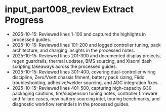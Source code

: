 # input_part008_review Extract Progress

- 2025-10-15: Reviewed lines 1-100 and captured the highlights in processed guides.
- 2025-10-15: Reviewed lines 101-200 and logged controller tuning, pack architecture, and charging insights in the processed notes.
- 2025-10-15: Reviewed lines 201-300 and documented display projects, regen guardrails, thermal updates, BMS sourcing, and Xiaomi dash scripting takeaways across the processed guides.
- 2025-10-15: Reviewed lines 301-400, covering dual-controller wiring discipline, Zero/Vsett chassis fitment, battery pack sizing, Fiido troubleshooting, adhesive/welder sourcing, and ADC integration fixes.
- 2025-10-15: Reviewed lines 401-500, capturing high-capacity G30 packaging cautions, tire/suspension tuning notes, controller firmware and failure cases, new battery sourcing intel, touring benchmarks, and diagnostic workflow reminders in the processed guides.
